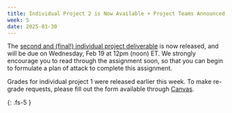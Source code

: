 ```yaml
---
title: Individual Project 2 is Now Available + Project Teams Announced 
week: 5
date: 2025-01-30
---
```

The [second and (final!) individual project deliverable](https://neu-se.github.io/CS4530-Spring-2024/assignments/ip2) is now released, and will be due on Wednesday, Feb 19 at 12pm (noon) ET. We strongly encourage you to read through the assignment soon, so that you can begin to formulate a plan of attack to complete this assignment.

Grades for individual project 1 were released earlier this week. To make re-grade requests, please fill out the form available through [Canvas](https://northeastern.instructure.com/courses/202301/pages/miscellaneous-notes-and-links?module_item_id=11719178). 

{: .fs-5 }
